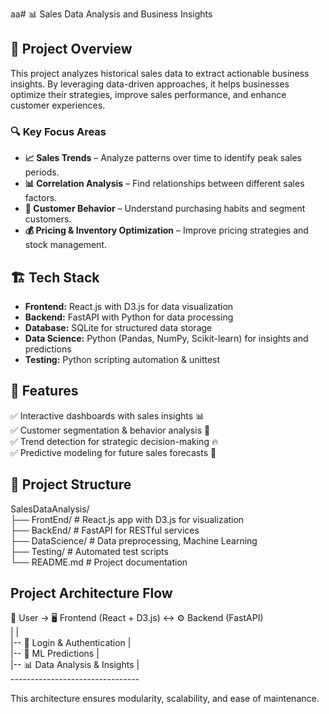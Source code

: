 aa# 📊 Sales Data Analysis and Business Insights  

## 🚀 Project Overview  
This project analyzes historical sales data to extract actionable business insights. By leveraging data-driven approaches, it helps businesses optimize their strategies, improve sales performance, and enhance customer experiences.  

### 🔍 Key Focus Areas  
- **📈 Sales Trends** – Analyze patterns over time to identify peak sales periods.  
- **📊 Correlation Analysis** – Find relationships between different sales factors.  
- **🛒 Customer Behavior** – Understand purchasing habits and segment customers.  
- **💰 Pricing & Inventory Optimization** – Improve pricing strategies and stock management.  

## 🏗️ Tech Stack  
- **Frontend:** React.js with D3.js for data visualization  
- **Backend:** FastAPI with Python for data processing  
- **Database:** SQLite for structured data storage  
- **Data Science:** Python (Pandas, NumPy, Scikit-learn) for insights and predictions  
- **Testing:** Python scripting automation & unittest  

## 📌 Features  
✅ Interactive dashboards with sales insights 📊  
✅ Customer segmentation & behavior analysis 👥  
✅ Trend detection for strategic decision-making 🔥  
✅ Predictive modeling for future sales forecasts 🔮  

## 📂 Project Structure  
SalesDataAnalysis/ <br>
├── FrontEnd/   <t>    # React.js app with D3.js for visualization <br>
├── BackEnd/    <t>    # FastAPI for RESTful services <br>
├── DataScience/<t>    # Data preprocessing, Machine Learning <br>
├── Testing/    <t>    # Automated test scripts <br>
└── README.md   <t>    # Project documentation <br>

## Project Architecture Flow

👤 User → 🖥️ Frontend (React + D3.js) ↔ ⚙️ Backend (FastAPI) <br>
                |                               | <br>
                |-- 🔑 Login & Authentication   | <br>
                |-- 🤖 ML Predictions           | <br>
                |-- 📊 Data Analysis & Insights | <br>
                --------------------------------


This architecture ensures modularity, scalability, and ease of maintenance.
